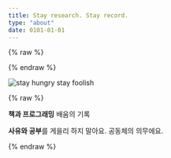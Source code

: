 ```yaml
---
title: Stay research. Stay record.
type: "about"
date: 0101-01-01
---
```


{% raw %}
<div id="about">
{% endraw %}

![stay hungry stay foolish](https://user-images.githubusercontent.com/34805973/43272417-dc694970-9134-11e8-9c09-a6f81f3d8465.jpg)

{% raw %}
	<p><b class="highlight">책과 프로그래밍</b> 배움의 기록</p>
	<p><b class="highlight">사유와 공부</b>를 게을리 하지 말아요. 공동체의 의무에요.</p>
</div>
{% endraw %}

